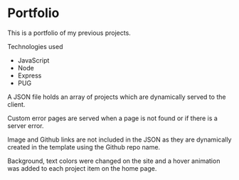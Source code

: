 # Portfolio

This is a portfolio of my previous projects.

Technologies used 
* JavaScript
* Node
* Express
* PUG

A JSON file holds an array of projects which are dynamically served to the client.

Custom error pages are served when a page is not found or if there is a server error.

Image and Github links are not included in the JSON as they are dynamically created in the template using the Github repo name.

Background, text colors were changed on the site and a hover animation was added to each project item on the home page.